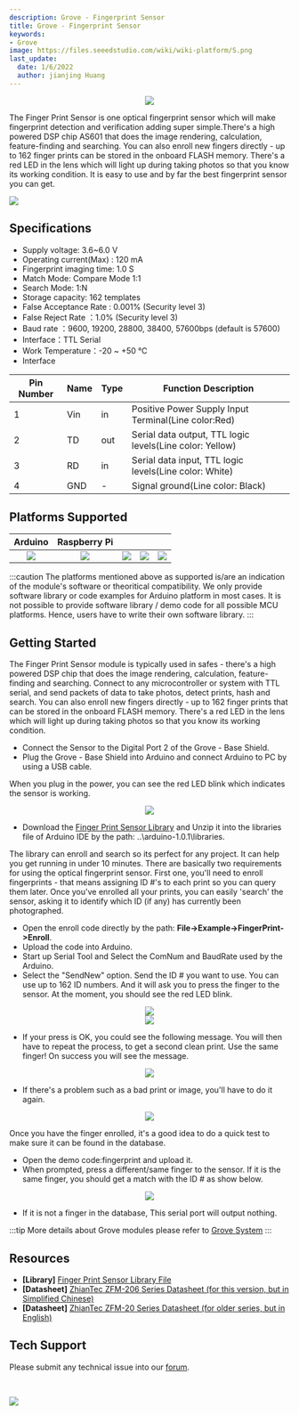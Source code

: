 ```yaml
---
description: Grove - Fingerprint Sensor
title: Grove - Fingerprint Sensor
keywords:
- Grove
image: https://files.seeedstudio.com/wiki/wiki-platform/S.png
last_update:
  date: 1/6/2022
  author: jianjing Huang
---
```


<div align="center"><img width="{1000}" src="https://files.seeedstudio.com/wiki/Grove-Fingerprint_Sensor/img/Print_Sensor.jpg" /></div>

The Finger Print Sensor is one optical fingerprint sensor which will make fingerprint detection and verification adding super simple.There's a high powered DSP chip AS601 that does the image rendering, calculation, feature-finding and searching. You can also enroll new fingers directly - up to 162 finger prints can be stored in the onboard FLASH memory. There's a red LED in the lens which will light up during taking photos so that you know its working condition. It is easy to use and by far the best fingerprint sensor you can get.

<p style={{textAlign: 'center'}}><a href="https://www.seeedstudio.com/Grove-Fingerprint-Sensor-p-1424.html" target="_blank"><img src="https://files.seeedstudio.com/wiki/common/Get_One_Now_Banner.png" /></a></p>

Specifications
-------------

- Supply voltage: 3.6~6.0 V
- Operating current(Max) : 120 mA
- Fingerprint imaging time: 1.0 S
- Match Mode: Compare Mode 1:1
- Search Mode: 1:N
- Storage capacity: 162 templates
- False Acceptance Rate : 0.001% (Security level 3)
- False Reject Rate ：1.0% (Security level 3)
- Baud rate ：9600, 19200, 28800, 38400, 57600bps (default is 57600)
- Interface：TTL Serial
- Work Temperature：-20 ~ +50 ℃
- Interface

| Pin Number | Name | Type | Function Description                                     |
|------------|------|------|----------------------------------------------------------|
| 1          | Vin  | in   | Positive Power Supply Input Terminal(Line color:Red)     |
| 2          | TD   | out  | Serial data output, TTL logic levels(Line color: Yellow) |
| 3          | RD   | in   | Serial data input, TTL logic levels(Line color: White)   |
| 4          | GND  | -    | Signal ground(Line color: Black)                         |

Platforms Supported
-------------------

| Arduino                                                                                             | Raspberry Pi                                                                                             |                                                                                                 |                                                                                                          |                                                                                                    |
|-----------------------------------------------------------------------------------------------------|----------------------------------------------------------------------------------------------------------|-------------------------------------------------------------------------------------------------|---------------------------------------------------------------------------------------------------|----------------------------------------------------------------------------------------------------|
|<div align="center"><img width="{1000}" src="https://files.seeedstudio.com/wiki/wiki_english/docs/images/arduino_logo.jpg" /></div>|<div align="center"><img width="{1000}" src="https://files.seeedstudio.com/wiki/wiki_english/docs/images/raspberry_pi_logo.jpg" /></div> | <div align="center"><img width="{1000}" src="https://files.seeedstudio.com/wiki/wiki_english/docs/images/bbg_logo_n.jpg" /></div>| <div align="center"><img width="{1000}" src="https://files.seeedstudio.com/wiki/wiki_english/docs/images/wio_logo_n.jpg" /></div>| <div align="center"><img width="{1000}" src="https://files.seeedstudio.com/wiki/wiki_english/docs/images/linkit_logo_n.jpg" /></div>|

:::caution
The platforms mentioned above as supported is/are an indication of the module's software or theoritical compatibility. We only provide software library or code examples for Arduino platform in most cases. It is not possible to provide software library / demo code for all possible MCU platforms. Hence, users have to write their own software library.
:::

Getting Started
-------------

The Finger Print Sensor module is typically used in safes - there's a high powered DSP chip that does the image rendering, calculation, feature-finding and searching. Connect to any microcontroller or system with TTL serial, and send packets of data to take photos, detect prints, hash and search. You can also enroll new fingers directly - up to 162 finger prints that can be stored in the onboard FLASH memory. There's a red LED in the lens which will light up during taking photos so that you know its working condition.

- Connect the Sensor to the Digital Port 2 of the Grove - Base Shield.
- Plug the Grove - Base Shield into Arduino and connect Arduino to PC by using a USB cable.

When you plug in the power, you can see the red LED blink which indicates the sensor is working.

<div align="center"><img width="{1000}" src="https://files.seeedstudio.com/wiki/Grove-Fingerprint_Sensor/img/FingerPrint_Sensor1.jpg" /></div>

- Download the [Finger Print Sensor Library](https://files.seeedstudio.com/wiki/Grove-Fingerprint_Sensor/res/Fingerprint_library.rar) and Unzip it into the libraries file of Arduino IDE by the path: ..\\arduino-1.0.1\\libraries.

The library can enroll and search so its perfect for any project. It can help you get running in under 10 minutes. There are basically two requirements for using the optical fingerprint sensor. First one, you'll need to enroll fingerprints - that means assigning ID \#'s to each print so you can query them later. Once you've enrolled all your prints, you can easily 'search' the sensor, asking it to identify which ID (if any) has currently been photographed.

- Open the enroll code directly by the path: **File->Example->FingerPrint->Enroll**.
- Upload the code into Arduino.
- Start up Serial Tool and Select the ComNum and BaudRate used by the Arduino.
- Select the "SendNew" option. Send the ID \# you want to use. You can use up to 162 ID numbers. And it will ask you to press the finger to the sensor. At the moment, you should see the red LED blink.

<div align="center"><img width="{1000}" src="https://files.seeedstudio.com/wiki/Grove-Fingerprint_Sensor/img/FingerPrint_Sensor3.jpg" /></div>

<div align="center"><img width="{1000}" src="https://files.seeedstudio.com/wiki/Grove-Fingerprint_Sensor/img/Finger1.jpg" /></div>

- If your press is OK, you could see the following message. You will then have to repeat the process, to get a second clean print. Use the same finger! On success you will see the message.

<div align="center"><img width="{1000}" src="https://files.seeedstudio.com/wiki/Grove-Fingerprint_Sensor/img/Finger2.jpg" /></div>

- If there's a problem such as a bad print or image, you'll have to do it again.

<div align="center"><img width="{1000}" src="https://files.seeedstudio.com/wiki/Grove-Fingerprint_Sensor/img/Finger_Print_Score_2.jpg" /></div>

Once you have the finger enrolled, it's a good idea to do a quick test to make sure it can be found in the database.

- Open the demo code:fingerprint and upload it.
- When prompted, press a different/same finger to the sensor. If it is the same finger, you should get a match with the ID \# as show below.

<div align="center"><img width="{1000}" src="https://files.seeedstudio.com/wiki/Grove-Fingerprint_Sensor/img/Finger_Print_Score_3.jpg" /></div>

- If it is not a finger in the database, This serial port will output nothing.

:::tip
More details about Grove modules please refer to [Grove System](https://wiki.seeedstudio.com/Grove_System/)
:::

Resources
--------

- **[Library]** [Finger Print Sensor Library File](https://files.seeedstudio.com/wiki/Grove-Fingerprint_Sensor/res/Fingerprint_library.rar)
- **[Datasheet]** [ZhianTec ZFM-206 Series Datasheet (for this version, but in Simplified Chinese)](https://files.seeedstudio.com/wiki/Grove-Fingerprint_Sensor/res/ZFM206用户手册V2.1.pdf)
- **[Datasheet]** [ZhianTec ZFM-20 Series Datasheet (for older series, but in English)](https://files.seeedstudio.com/wiki/Grove-Fingerprint_Sensor/res/ZFM-user-manualV15.pdf)

<!-- This Markdown file was created from https://www.seeedstudio.com/wiki/Grove_-_Fingerprint_Sensor -->

## Tech Support

Please submit any technical issue into our [forum](https://forum.seeedstudio.com/).
<div>
  <br /><p style={{textAlign: 'center'}}><a href="https://www.seeedstudio.com/act-4.html?utm_source=wiki&utm_medium=wikibanner&utm_campaign=newproducts" target="_blank"><img src="https://files.seeedstudio.com/wiki/Wiki_Banner/new_product.jpg" /></a></p>
</div>
